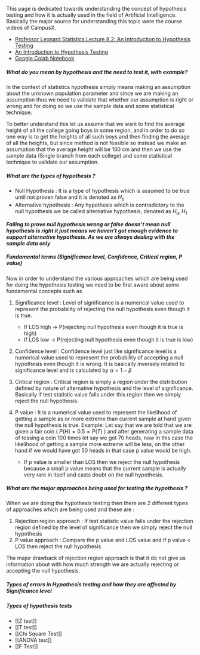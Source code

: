 
This page is dedicated towards understanding the concept of hypothesis testing and how it is actually used in the field of Artificial Intelligence. Basically the major source for understanding this topic were the course videos of CampusX.

- [Professor Leonard Statistics Lecture 8.2: An Introduction to Hypothesis Testing](https://www.youtube.com/watch?v=ev8cKdrdA4s&list=PL5102DFDC6790F3D0&index=24)
- [An Introduction to Hypothesis Testing](https://www.youtube.com/watch?v=tTeMYuS87oU&list=PLvxOuBpazmsNo893xlpXNfMzVpRBjDH67)
- [Google Colab Notebook](https://colab.research.google.com/drive/13Wplqc6-jSl9Px2JORVCpef0pe2tbfEn?usp=sharing)

##### What do you mean by hypothesis and the need to test it, with example? 

In the context of statistics hypothesis simply means making an assumption about the unknown population parameter and since we are making an assumption thus we need to validate that whether our assumption is right or wrong and for doing so we use the sample data and some statistical technique.

To better understand this let us assume that we want to find the average height of all the college going boys in some region, and in order to do so one way is to get the heights of all such boys and then finding the average of all the heights, but since method is not feasible so instead we make an assumption that the average height will be 160 cm and then we use the sample data (Single branch from each college) and some statistical technique to validate our assumption. 

##### What are the types of hypothesis ? 

- Null Hypothesis : It is a type of hypothesis which is assumed to be true until not proven false and it is denoted as $H_o$
- Alternative hypothesis : Any hypothesis which is contradictory to the null hypothesis we be called alternative hypothesis, denoted as $H_a, H_1$

***Failing to prove null hypothesis wrong or false doesn’t mean null hypothesis is right it just means we haven’t got enough evidence to support alternative hypothesis. As we are always dealing with the sample data only***

##### Fundamental terms (Significance level, Confidence, Critical region, P value)

Now in order to understand the various approaches which are being used for doing the hypothesis testing we need to be first aware about some fundamental concepts such as 

1. Significance level : Level of significance is a numerical value used to represent the probability of rejecting the null hypothesis even though it is true.
	- If LOS high → P(rejecting null hypothesis even though it is true is high)
	- If LOS low → P(rejecting null hypothesis even though it is true is low)

2. Confidence level : Confidence level just like significance level is a numerical value  used to represent the probability of accepting a null hypothesis even though it is wrong. It is basically inversely related to significance level and is calculated by $α = 1 - β$

3. Critical region : Critical region is simply a region under the distribution defined by nature of alternative hypothesis and the level of significance. Basically if test statistic value falls under this region then we simply reject the null hypothesis.

4. P value : It is a numerical value used to represent the likelihood of getting a sample as or more extreme than current sample at hand given the null hypothesis is true. Example: Let say that we are told that we are given a fair coin ( $P(H) = 0.5 =  P(T)$ ) and after generating a sample data of tossing a coin 100 times let say we got 70 heads, now in this case the likelihood of getting a sample more extreme will be less, on the other hand if we would have got 50 heads in that case p value would be high.
	- If p value is smaller than LOS then we reject the null hypothesis because a small p value means that the current sample is actually very rare in itself and casts doubt on the null hypothesis.

##### What are the major approaches being used for testing the hypothesis ? 

When we are doing the hypothesis testing then there are 2 different types of approaches which are being used and these are : 

1. Rejection region approach : If test statistic value falls under the rejection region defined by the level of significance then we simply reject the null hypothesis
2. P value approach : Compare the p value and LOS value and if p value < LOS then reject the null hypothesis

The major drawback of rejection region approach is that it do not give us information about with how much strength we are actually rejecting or accepting the null hypothesis.

##### Types of errors in Hypothesis testing and how they are affected by Significance level



##### Types of hypothesis tests

- [[Z test]]
- [[T test]]
- [[Chi Square Test]]
- [[ANOVA test]]
- [[F Test]]


